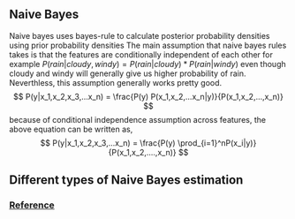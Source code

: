 ## Naive Bayes
Naive bayes uses bayes-rule to calculate posterior probability densities using prior probability densities
The main assumption that naive bayes rules takes is that the features are conditionally independent of each other
for example $P(rain|cloudy,windy) = P(rain|cloudy)*P(rain|windy)$ even though cloudy and windy will generally give us
higher probability of rain. Neverthless, this assumption generally works pretty good.
$$ P(y|x_1,x_2,x_3,...x_n) = \frac{P(y) P(x_1,x_2,...x_n|y)}{P(x_1,x_2,...,x_n)} $$
because of conditional independence assumption across features, the above equation can be written as,
$$ P(y|x_1,x_2,x_3,...x_n) = \frac{P(y) \prod_{i=1}^nP(x_i|y)}{P(x_1,x_2,....,x_n)} $$

## Different types of Naive Bayes estimation
### **[Reference](https://scikit-learn.org/stable/modules/naive_bayes.html)**